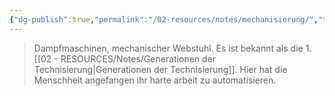 ```yaml
---
{"dg-publish":true,"permalink":"/02-resources/notes/mechanisierung/","tags":["geschichte","menschheit"],"noteIcon":"","updated":"2025-09-05T10:44:10.000+02:00"}
---
```


> Dampfmaschinen, mechanischer Webstuhl. Es ist bekannt als die 1. [[02 - RESOURCES/Notes/Generationen der Technisierung\|Generationen der Technisierung]]. Hier hat die Menschheit angefangen ihr harte arbeit zu automatisieren.

